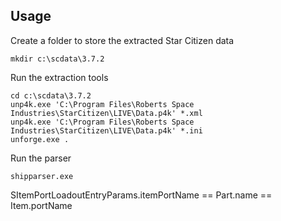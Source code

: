 ## Usage

Create a folder to store the extracted Star Citizen data

```
mkdir c:\scdata\3.7.2
```

Run the extraction tools

```
cd c:\scdata\3.7.2
unp4k.exe 'C:\Program Files\Roberts Space Industries\StarCitizen\LIVE\Data.p4k' *.xml
unp4k.exe 'C:\Program Files\Roberts Space Industries\StarCitizen\LIVE\Data.p4k' *.ini
unforge.exe .
```

Run the parser

```
shipparser.exe
```

SItemPortLoadoutEntryParams.itemPortName == Part.name == Item.portName
